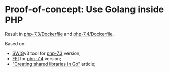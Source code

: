 # Proof-of-concept: Use Golang inside PHP

Result in [php-7.3/Dockerfile](php-7.3/Dockerfile) and [php-7.4/Dockerfile](php-7.4/Dockerfile).

Based on:
* [SWIG](http://www.swig.org)v3 tool for [php-7.3](php-7.3) version;
* [FFI](https://www.php.net/manual/class.ffi.php) for [php-7.4](php-7.4) version;
* ["Creating shared libraries in Go"](http://snowsyn.net/2016/09/11/creating-shared-libraries-in-go/) article;
